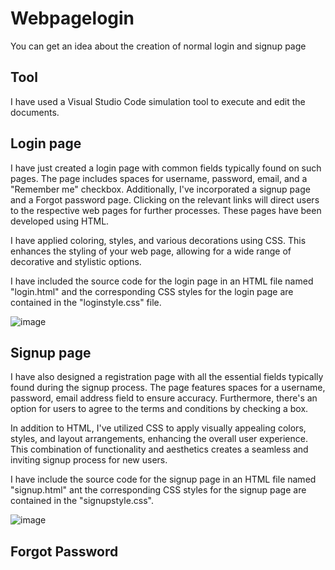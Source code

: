 # Webpagelogin
You can get an idea about the creation of normal login and signup page
## Tool
I have used a Visual Studio Code simulation tool to execute and edit the documents.  
## Login page
I have just created a login page with common fields typically found on such pages. The page includes spaces for username, password, email, and a "Remember me" checkbox. Additionally, I've incorporated a signup page and a Forgot password page. Clicking on the relevant links will direct users to the respective web pages for further processes. These pages have been developed using HTML.

I have applied coloring, styles, and various decorations using CSS. This enhances the styling of your web page, allowing for a wide range of decorative and stylistic options.

I have included the source code for the login page in an HTML file named "login.html" and the corresponding CSS styles for the login page are contained in the "loginstyle.css" file.

![image](https://github.com/LATHIKESH/Webpagelogin/assets/118517819/256cfc80-7152-4022-a4da-9d20ae18c3e2)

## Signup page
I have also designed a registration page with all the essential fields typically found during the signup process. The page features spaces for a username, password, email address field to ensure accuracy. Furthermore, there's an option for users to agree to the terms and conditions by checking a box. 

In addition to HTML, I've utilized CSS to apply visually appealing colors, styles, and layout arrangements, enhancing the overall user experience. This combination of functionality and aesthetics creates a seamless and inviting signup process for new users.

I have include the source code for the signup page in an HTML file named "signup.html" ant the corresponding CSS styles for the signup page are contained in the "signupstyle.css".

![image](https://github.com/LATHIKESH/Webpagelogin/assets/118517819/0194295f-6c2b-44f7-8879-439ceb7149f1)

## Forgot Password

